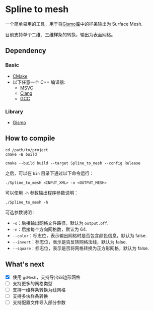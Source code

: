 # Spline to mesh

一个简单易用的工具，用于将[Gismo库](https://github.com/gismo/gismo)中的样条输出为 Surface Mesh.

目前支持单个二维、三维样条的转换，输出为表面网格。

## Dependency

### Basic
- [CMake](https://cmake.org/)
- 以下任意一个 C++ 编译器:
    - [MSVC](https://visualstudio.microsoft.com/zh-hans/vs/features/cplusplus/)
    - [Clang](https://clang.llvm.org/)
    - [GCC](https://gcc.gnu.org/)
### Library
- [Gismo](https://github.com/gismo/gismo)
## How to compile
```shell
cd /path/to/project
cmake -B build

cmake --build build --target Spline_to_mesh --config Release
```

之后，可以在 `bin` 目录下通过以下命令运行：
```shell
./Spline_to_mesh <INPUT_XML> -o <OUTPUT_MESH>
```
可以使用 `-h` 参数输出程序参数说明：
```shell
./Spline_to_mesh -h
```
可选参数说明：
- `-o`：后接输出网格文件路径，默认为 `output.off`.
- `-n`：后接每个方向网格数，默认为 64.
- `--color`：标志位，表示输出网格时是否包含颜色信息，默认为 false.
- `--invert`：标志位，表示是否反转网格法线，默认为 false.
- `--square`：标志位，表示是否将网格转换为正方形网格，默认为 false.

## What's next

- [x] 使用 `gsMesh`，支持导出四边形网格
- [ ] 支持更多的网格类型
- [ ] 支持一维样条转换为线网格
- [ ] 支持多块样条转换
- [ ] 支持配置文件导入部分参数
